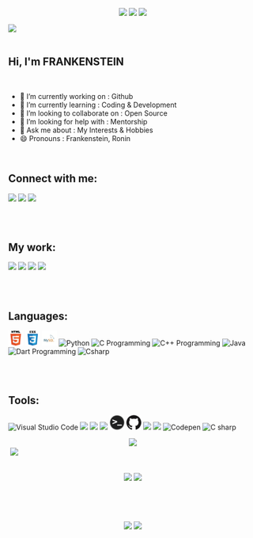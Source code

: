 <p align="center">
<img width="250px"src="https://thumbs.gfycat.com/ValidPitifulGnu-size_restricted.gif">
<img width="250px" src="https://i.pinimg.com/originals/df/16/bf/df16bf2d5be8cd64c3d10e685babec22.gif">
<img width="250px" src="https://thumbs.gfycat.com/ValidPitifulGnu-size_restricted.gif">
</p>
<img align="left" width="390px" src="https://i.pinimg.com/originals/28/02/00/28020003d4a493c78d8202ba6c35f179.gif">
<br>
<br>

## Hi, I'm FRANKENSTEIN
<br>

- 🔭 I’m currently working on       : Github
- 🌱 I’m currently learning         : Coding & Development
- 👯 I’m looking to collaborate on  : Open Source 
- 🤔 I’m looking for help with      : Mentorship
- 💬 Ask me about                   : My Interests & Hobbies
- 😄 Pronouns                       : Frankenstein, Ronin
<br>

## Connect with me:
<p align="left">
<img width="30px" src="https://img.icons8.com/fluent/50/000000/facebook-new.png" />
<img width="30px" src="https://img.icons8.com/fluent/48/000000/instagram-new.png"/> 
<img width="30px" src="https://img.icons8.com/fluent/48/000000/linkedin.png"/>
</p>
<br>
<br>

## My work:
<p align="left">
<img width="30px" src="https://img.icons8.com/fluent/48/000000/github.png"/> <img width="30px" src="https://img.icons8.com/ios-filled/50/000000/codepen.png" />
<img width="30px" src="https://upload.wikimedia.org/wikipedia/commons/4/40/HackerRank_Icon-1000px.png">
<img width="30px" src="https://img.icons8.com/color/48/000000/gitlab.png">
</p>
<br>
<br>

## Languages:
<p align="left">
<img alt="HTML5" width="30px" src="https://raw.githubusercontent.com/github/explore/80688e429a7d4ef2fca1e82350fe8e3517d3494d/topics/html/html.png" />
<img alt="CSS3" width="30px" src="https://raw.githubusercontent.com/github/explore/80688e429a7d4ef2fca1e82350fe8e3517d3494d/topics/css/css.png" />
<img alt="MySQL" width="30px" src="https://raw.githubusercontent.com/github/explore/80688e429a7d4ef2fca1e82350fe8e3517d3494d/topics/mysql/mysql.png" />
<img alt="Python" width="30px" src="https://img.icons8.com/color/48/000000/python.png" />
<img alt="C Programming" width="30px" src="https://img.icons8.com/color/48/000000/c-programming.png" />
<img alt="C++ Programming" width="30px" src="https://img.icons8.com/color/48/000000/c-plus-plus-logo.png" /> <img alt="Java" width="30px" src="https://img.icons8.com/color/48/000000/java-coffee-cup-logo.png" /> 
<img alt="Dart Programming" width="30px" src="https://img.icons8.com/color/48/000000/dart.png" />
<img alt="Csharp" width="30px" src="https://img.icons8.com/color/48/000000/c-sharp-logo.png" />
</p>
<br>
<br>

## Tools:
<p align="left">
<img alt="Visual Studio Code" width="30px" src="https://img.icons8.com/fluent/48/000000/visual-studio-code-2019.png" />
<img width="30px" src="https://img.icons8.com/officel/40/000000/java-eclipse.png" />
<img width="30px" src="https://images-wixmp-ed30a86b8c4ca887773594c2.wixmp.com/i/04e507cc-4c35-44f5-814b-96b04937d5e9/dz2gp2-625ed5b3-fc9c-43f3-ba05-9942eda68f11.png">
<img width="30px" src="https://upload.wikimedia.org/wikipedia/commons/thumb/3/38/Jupyter_logo.svg/1200px-Jupyter_logo.svg.png">
<img alt="Terminal" width="30px" src="https://raw.githubusercontent.com/github/explore/80688e429a7d4ef2fca1e82350fe8e3517d3494d/topics/terminal/terminal.png" />
<img alt="GitHub" width="30px" src="https://raw.githubusercontent.com/github/explore/78df643247d429f6cc873026c0622819ad797942/topics/github/github.png" />
<img width="30px" src="https://img.icons8.com/color/48/000000/gitlab.png"> <img width="30px" src="https://avatars2.githubusercontent.com/u/33467679?s=400&v=4g">
<img alt="Codepen" width="30px" src="https://img.icons8.com/ios-filled/50/000000/codepen.png" />
<img alt="C sharp" width="30px" src="https://techcrunch.com/wp-content/uploads/2013/08/canva-circle-logo.png?w=1024" />
</p>
<p align="center">
<img src="https://github-readme-stats.vercel.app/api/top-langs/?username=I-AM-FRANKENSTEIN&hide=TeX&layout=compact" >
<img align="right" width= "500px" src="https://media1.giphy.com/media/dWesBcTLavkZuG35MI/giphy.gif?cid=ecf05e47wujkabe0y0wxk7vv10vya48bk0x5iu2ultnrfkxk&rid=giphy.gif">
<br>
<br>
<br>
<br>
<img width="260px" src="https://i.pinimg.com/originals/e1/f3/41/e1f3413bf5036045713341394f617225.gif"> 
<img src="https://github-readme-stats.vercel.app/api?username=I-AM-FRANKENSTEIN&&show_icons=true&title_color=151515&icon_color=00FF7F&text_color=000000&bg_color=ffffff" height="175px">
</p>
<br>
<br>
<br>
<p align="center">

<img src="https://github-profile-trophy.vercel.app/?username=I-AM-FRANKENSTEIN&theme=light">

<img width="150px" src="https://camo.githubusercontent.com/f991b3432f988f2fe400e8134cdbeccc72d3e668/68747470733a2f2f7265732e636c6f7564696e6172792e636f6d2f646576706f73742f696d6167652f66657463682f732d2d3373526c393931582d2d2f68747470733a2f2f6769746875622e636f6d2f6e70656e7472656c2f6f63746f636c697070792f626c6f622f6d61737465722f676966732f74656e7461636c65732e67696625334672617725334474727565">
</p>
